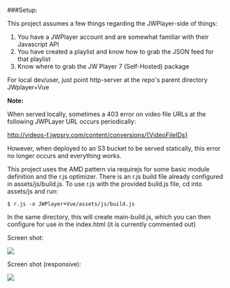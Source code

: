 
###Setup:


This project assumes a few things regarding the JWPlayer-side of things:

1. You have a JWPlayer account and are somewhat familiar with their Javascript API 
2. You have created a playlist and know how to grab the JSON feed for that playlist
3. Know where to grab the JW Player 7 (Self-Hosted) package



For local dev/user, just point http-server at the repo's parent directory JWplayer+Vue

**Note:**

When served locally, sometimes a 403 error on video file URLs at the following JWPLayer URL occurs periodically:

http://videos-f.jwpsrv.com/content/conversions/{VideoFileIDs}

However, when deployed to an S3 bucket to be served statically, this error no longer occurs and everything works.




This project uses the AMD pattern via requirejs for some basic module definition and the r.js optimizer. There is an r.js build file already configured in assets/js/build.js. To use r.js with the provided build.js file, cd into assets/js and run: 

```$ r.js -o JWPlayer+Vue/assets/js/build.js```

In the same directory, this will create main-build.js, which you can then configure for use in the index.html (it is currently commented out)



Screen shot:

![](https://raw.githubusercontent.com/mdublin/Vuejs-JWPlayer-spa/master/screenshot1.png)

Screen shot (responsive):

![](https://raw.githubusercontent.com/mdublin/Vuejs-JWPlayer-spa/master/screenshot2.png)


